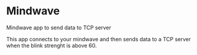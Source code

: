 Mindwave
========

Mindwave app to send data to TCP server


This app connects to your mindwave and then sends data to a TCP server when the blink strenght is above 60. 
